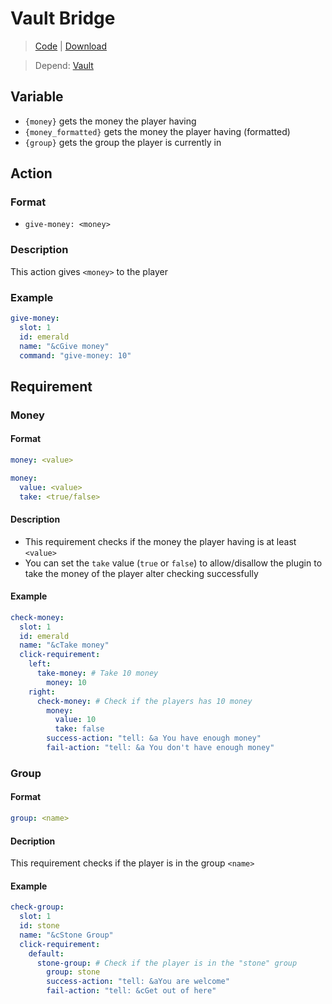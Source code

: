# Vault Bridge
> [Code](https://github.com/BetterGUI-MC/VaultBridge/) | [Download](https://ci.codemc.io/job/BetterGUI-MC/view/Addon/job/VaultBridge/)

> Depend: [Vault](https://www.spigotmc.org/resources/vault.34315/)

## Variable
* `{money}` gets the money the player having
* `{money_formatted}` gets the money the player having (formatted)
* `{group}` gets the group the player is currently in

## Action

### Format
* `give-money: <money>`

### Description
This action gives `<money>` to the player

### Example
```yaml
give-money:
  slot: 1
  id: emerald
  name: "&cGive money"
  command: "give-money: 10"
```

## Requirement

### Money

#### Format
```yaml
money: <value>
```
```yaml
money:
  value: <value>
  take: <true/false>
```

#### Description
* This requirement checks if the money the player having is at least `<value>`
* You can set the `take` value (`true` or `false`) to allow/disallow the plugin to take the money of the player alter checking successfully

#### Example
```yaml
check-money:
  slot: 1
  id: emerald
  name: "&cTake money"
  click-requirement:
    left:
      take-money: # Take 10 money
        money: 10
    right:
      check-money: # Check if the players has 10 money
        money:
          value: 10
          take: false
        success-action: "tell: &a You have enough money"
        fail-action: "tell: &a You don't have enough money"
```

### Group

#### Format
```yaml
group: <name>
```

#### Decription
This requirement checks if the player is in the group `<name>`

#### Example
```yaml
check-group:
  slot: 1
  id: stone
  name: "&cStone Group"
  click-requirement:
    default:
      stone-group: # Check if the player is in the "stone" group
        group: stone
        success-action: "tell: &aYou are welcome"
        fail-action: "tell: &cGet out of here"
```